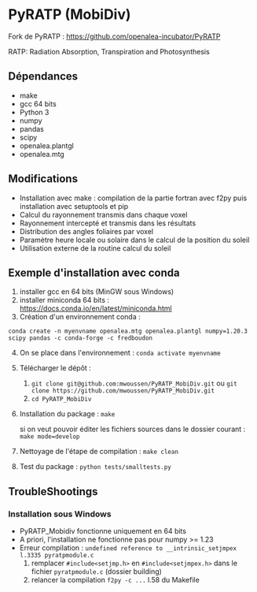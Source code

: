 # PyRATP (MobiDiv)
Fork de PyRATP : https://github.com/openalea-incubator/PyRATP

RATP: Radiation Absorption, Transpiration and Photosynthesis

## Dépendances
- make
- gcc 64 bits 
- Python 3
- numpy
- pandas
- scipy
- openalea.plantgl
- openalea.mtg

## Modifications 
- Installation avec make : compilation de la partie fortran avec f2py puis installation avec setuptools et pip 
- Calcul du rayonnement transmis dans chaque voxel
- Rayonnement intercepté et transmis dans les résultats
- Distribution des angles foliaires par voxel
- Paramètre heure locale ou solaire dans le calcul de la position du soleil
- Utilisation externe de la routine calcul du soleil

## Exemple d'installation avec conda
1) installer gcc en 64 bits (MinGW sous Windows)
2) installer miniconda 64 bits : https://docs.conda.io/en/latest/miniconda.html
3) Création d'un environnement conda :
```shell
conda create -n myenvname openalea.mtg openalea.plantgl numpy=1.20.3 scipy pandas -c conda-forge -c fredboudon
```
4) On se place dans l'environnement : `conda activate myenvname`
5) Télécharger le dépôt :
   1) `git clone git@github.com:mwoussen/PyRATP_MobiDiv.git` ou `git clone https://github.com/mwoussen/PyRATP_MobiDiv.git`
   2) `cd PyRATP_MobiDiv`
6) Installation du package : `make`
    
    si on veut pouvoir éditer les fichiers sources dans le dossier courant : `make mode=develop`
7) Nettoyage de l'étape de compilation : `make clean`
8) Test du package : `python tests/smalltests.py`

## TroubleShootings
### Installation sous Windows
- PyRATP_Mobidiv fonctionne uniquement en 64 bits
- A priori, l'installation ne fonctionne pas pour numpy >= 1.23
- Erreur compilation : `undefined reference to __intrinsic_setjmpex l.3335 pyratpmodule.c` 
    1) remplacer `#include<setjmp.h>` en `#include<setjmpex.h>` dans le fichier `pyratpmodule.c` (dossier building)
    2) relancer la compilation `f2py -c ...` l.58 du Makefile
